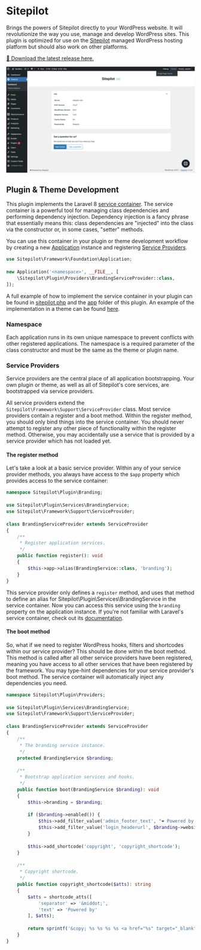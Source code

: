 # Sitepilot

Brings the powers of Sitepilot directly to your WordPress website. It will revolutionize the way you use, manage and develop WordPress sites. This plugin is optimized for use on the [Sitepilot](https://sitepilot.io) managed WordPress hosting platform but should also work on other platforms.

[🚀 Download the latest release here.](https://github.com/sitepilot/sitepilot-plugin/releases)

![Screenshot](./screenshot.png)

## Plugin & Theme Development

This plugin implements the Laravel 8 [service container](https://laravel.com/docs/8.x/container). The service container is a powerful tool for managing class dependencies and performing dependency injection. Dependency injection is a fancy phrase that essentially means this: class dependencies are "injected" into the class via the constructor or, in some cases, "setter" methods.

You can use this container in your plugin or theme development workflow by creating a new [Application](./framework/Foundation/Application.php) instance and registering [Service Providers](https://laravel.com/docs/8.x/providers).

```php
use Sitepilot\Framework\Foundation\Application;

new Application('<namespace>', __FILE__, [
    \Sitepilot\Plugin\Providers\BrandingServiceProvider::class,
]);
```

A full example of how to implement the service container in your plugin  can be found in [sitepilot.php](./sitepilot.php) and the [app](./app) folder of this plugin. An example of the implementation in a theme can be found [here](https://github.com/sitepilot/theme).

### Namespace

Each application runs in its own unique namespace to prevent conflicts with other registered applications. The namespace is a required parameter of the class constructor and must be the same as the theme or plugin name.

### Service Providers

Service providers are the central place of all application bootstrapping. Your own plugin or theme, as well as all of Sitepilot's core services, are bootstrapped via service providers.

All service providers extend the `Sitepilot\Framework\Support\ServiceProvider` class. Most service providers contain a register and a boot method. Within the register method, you should only bind things into the service container. You should never attempt to register any other piece of functionality within the register method. Otherwise, you may accidentally use a service that is provided by a service provider which has not loaded yet.

#### The register method

Let's take a look at a basic service provider. Within any of your service provider methods, you always have access to the `$app` property which provides access to the service container:

```php 
namespace Sitepilot\Plugin\Branding;

use Sitepilot\Plugin\Services\BrandingService;
use Sitepilot\Framework\Support\ServiceProvider;

class BrandingServiceProvider extends ServiceProvider
{
    /**
     * Register application services.
     */
    public function register(): void
    {
        $this->app->alias(BrandingService::class, 'branding');
    }
}
```

This service provider only defines a `register` method, and uses that method to define an alias for Sitepilot\Plugin\Services\BrandingService in the service container. Now you can access this service using the `branding` property on the application instance. If you're not familiar with Laravel's service container, check out its [documentation](https://laravel.com/docs/8.x/providers).

#### The boot method

So, what if we need to register WordPress hooks, filters and shortcodes within our service provider? This should be done within the boot method. This method is called after all other service providers have been registered, meaning you have access to all other services that have been registered by the framework. You may type-hint dependencies for your service provider's boot method. The service container will automatically inject any dependencies you need.

```php
namespace Sitepilot\Plugin\Providers;

use Sitepilot\Plugin\Services\BrandingService;
use Sitepilot\Framework\Support\ServiceProvider;

class BrandingServiceProvider extends ServiceProvider
{
    /**
     * The branding service instance.
     */
    protected BrandingService $branding;

    /**
     * Bootstrap application services and hooks.
     */
    public function boot(BrandingService $branding): void
    {
        $this->branding = $branding;

        if ($branding->enabled()) {
            $this->add_filter_value('admin_footer_text', "❤ Powered by {$branding->powered_by()}");
            $this->add_filter_value('login_headerurl', $branding->website());
        }

        $this->add_shortcode('copyright', 'copyright_shortcode');
    }

    /**
     * Copyright shortcode.
     */
    public function copyright_shortcode($atts): string
    {
        $atts = shortcode_atts([
            'separator' => '&middot;',
            'text' => 'Powered by'
        ], $atts);

        return sprintf('&copy; %s %s %s %s <a href="%s" target="_blank">%s</a>', get_bloginfo('name'), date('Y'), $atts['separator'], $atts['text'], $this->branding->website(), $this->branding->powered_by());
    }
}
```
